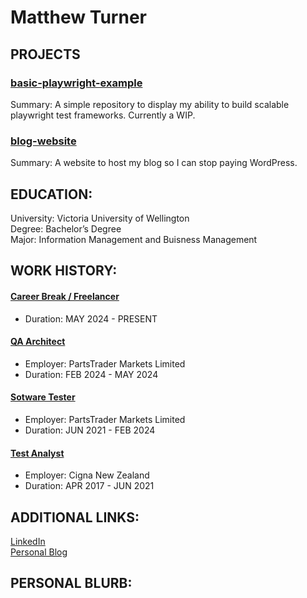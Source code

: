 # Matthew Turner

## PROJECTS

### [basic-playwright-example](https://github.com/Turner-44/basic-playwright-example)  
Summary: A simple repository to display my ability to build scalable playwright test frameworks. Currently a WIP.

### [blog-website](https://github.com/Turner-44/blog-website)
Summary: A website to host my blog so I can stop paying WordPress.

## EDUCATION: 
University: Victoria University of Wellington<br/>
Degree: Bachelor’s Degree<br/>
Major: Information Management and Buisness Management<br/>

## WORK HISTORY: 
#### [Career Break / Freelancer](https://www.linkedin.com/in/matthewwilliamturner/details/experience/#:~:text=Career%20Break)
- Duration: MAY 2024 - PRESENT

#### [QA Architect](https://www.linkedin.com/in/matthewwilliamturner/details/experience/#:~:text=QA%20Architect)
- Employer: PartsTrader Markets Limited<br/>
- Duration: FEB 2024 - MAY 2024 

#### [Sotware Tester](https://www.linkedin.com/in/matthewwilliamturner/details/experience/#:~:text=Software%20Tester)
- Employer: PartsTrader Markets Limited<br/>
- Duration: JUN 2021 - FEB 2024

#### [Test Analyst](https://www.linkedin.com/in/matthewwilliamturner/details/experience/#:~:text=Test%20Analyst)
- Employer: Cigna New Zealand<br/>
- Duration: APR 2017 - JUN 2021

## ADDITIONAL LINKS:
[LinkedIn](https://www.linkedin.com/in/matthewwilliamturner)  
[Personal Blog](https://www.becomingmatthew.com)

## PERSONAL BLURB:

